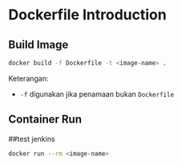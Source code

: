 # Dockerfile Introduction

## Build Image

```bash
docker build -f Dockerfile -t <image-name> .
```

Keterangan:

- `-f` digunakan jika penamaan bukan `Dockerfile`

## Container Run
##test jenkins
```bash
docker run --rm <image-name>
